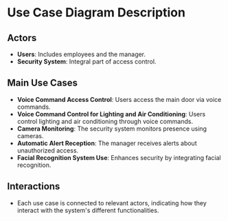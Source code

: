 # Use Case Diagram Description

## Actors
- **Users**: Includes employees and the manager.
- **Security System**: Integral part of access control.

## Main Use Cases
- **Voice Command Access Control**: Users access the main door via voice commands.
- **Voice Command Control for Lighting and Air Conditioning**: Users control lighting and air conditioning through voice commands.
- **Camera Monitoring**: The security system monitors presence using cameras.
- **Automatic Alert Reception**: The manager receives alerts about unauthorized access.
- **Facial Recognition System Use**: Enhances security by integrating facial recognition.

## Interactions
- Each use case is connected to relevant actors, indicating how they interact with the system's different functionalities.
